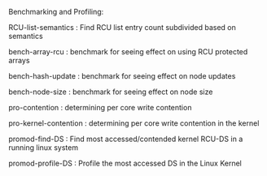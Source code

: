Benchmarking and Profiling:
  
  RCU-list-semantics  : Find RCU list entry count subdivided based on semantics
  
  bench-array-rcu     : benchmark for seeing effect on using RCU protected arrays

  bench-hash-update   : benchmark for seeing effect on node updates
  
  bench-node-size     : benchmark for seeing effect on node size
  
  pro-contention      : determining per core write contention
  
  pro-kernel-contention : determining per core write contention in the kernel
  
  promod-find-DS      : Find most accessed/contended kernel RCU-DS in a running linux system
  
  promod-profile-DS   : Profile the most accessed DS in the Linux Kernel
